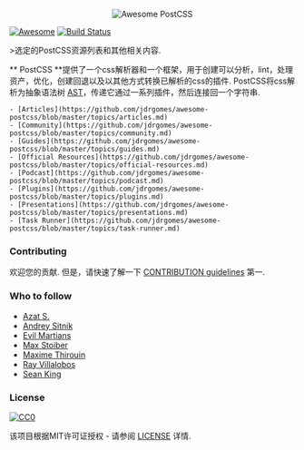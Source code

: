<div class="github-widget" data-repo="jdrgomes/awesome-postcss"></div>
<p align="center">
  <img src="https://rawgit.com/jdrgomes/awesome-postcss/master/media/awesome_postcss.svg" alt="Awesome PostCSS">
</p>

[![Awesome](https://cdn.rawgit.com/sindresorhus/awesome/d7305f38d29fed78fa85652e3a63e154dd8e8829/media/badge.svg)](https://github.com/sindresorhus/awesome)
[![Build Status](https://api.travis-ci.org/jdrgomes/awesome-postcss.svg?branch=master)](https://travis-ci.org/jdrgomes/awesome-postcss)

&gt;选定的PostCSS资源列表和其他相关内容.

 ** PostCSS **提供了一个css解析器和一个框架，用于创建可以分析，lint，处理资产，优化，创建回退以及以其他方式转换已解析的css的插件.  PostCSS将css解析为抽象语法树 [AST](https://en.wikipedia.org/wiki/Abstract_syntax_tree)，传递它通过一系列插件，然后连接回一个字符串.


    - [Articles](https://github.com/jdrgomes/awesome-postcss/blob/master/topics/articles.md)
    - [Community](https://github.com/jdrgomes/awesome-postcss/blob/master/topics/community.md)
    - [Guides](https://github.com/jdrgomes/awesome-postcss/blob/master/topics/guides.md)
    - [Official Resources](https://github.com/jdrgomes/awesome-postcss/blob/master/topics/official-resources.md)
    - [Podcast](https://github.com/jdrgomes/awesome-postcss/blob/master/topics/podcast.md)
    - [Plugins](https://github.com/jdrgomes/awesome-postcss/blob/master/topics/plugins.md)
    - [Presentations](https://github.com/jdrgomes/awesome-postcss/blob/master/topics/presentations.md)    
    - [Task Runner](https://github.com/jdrgomes/awesome-postcss/blob/master/topics/task-runner.md)
    
### Contributing

 欢迎您的贡献.  但是，请快速了解一下 [CONTRIBUTION guidelines](https://github.com/jdrgomes/awesome-postcss/blob/master/CONTRIBUTING.md) 第一.

### Who to follow

- [Azat S.](https://twitter.com/azat_io)
- [Andrey Sitnik](https://twitter.com/andreysitnik)
- [Evil Martians](https://twitter.com/evilmartians)
- [Max Stoiber](https://twitter.com/mxstbr)
- [Maxime Thirouin](https://twitter.com/MoOx)
- [Ray Villalobos](https://twitter.com/planetoftheweb)
- [Sean King](https://twitter.com/seaneking)

### License
[![CC0](http://mirrors.creativecommons.org/presskit/buttons/88x31/svg/cc-zero.svg)](https://creativecommons.org/publicdomain/zero/1.0/)

该项目根据MIT许可证授权 - 请参阅 [LICENSE](https://github.com/jdrgomes/awesome-postcss/blob/master/LICENSE) 详情.
